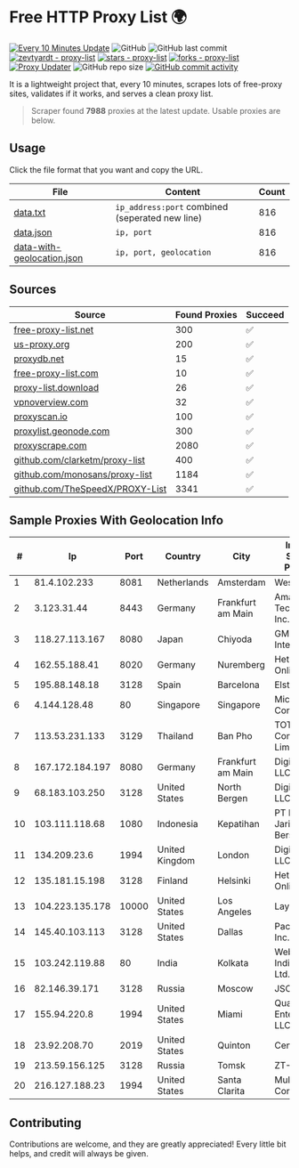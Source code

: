 
# Free HTTP Proxy List 🌍

[![Every 10 Minutes Update](https://github.com/mertguvencli/http-proxy-list/actions/workflows/main.yml/badge.svg?branch=main)](https://github.com/mertguvencli/http-proxy-list/actions/workflows/main.yml)
![GitHub](https://img.shields.io/github/license/mertguvencli/http-proxy-list)
![GitHub last commit](https://img.shields.io/github/last-commit/mertguvencli/http-proxy-list)
[![zevtyardt - proxy-list](https://img.shields.io/static/v1?label=zevtyardt&message=proxy-list&color=blue&logo=github)](https://github.com/zevtyardt/proxy-list "Go to GitHub repo")
[![stars - proxy-list](https://img.shields.io/github/stars/zevtyardt/proxy-list?style=social)](https://github.com/zevtyardt/proxy-list)
[![forks - proxy-list](https://img.shields.io/github/forks/zevtyardt/proxy-list?style=social)](https://github.com/zevtyardt/proxy-list)
[![Proxy Updater](https://github.com/zevtyardt/proxy-list/workflows/Proxy%20Updater/badge.svg)](https://github.com/zevtyardt/proxy-list/actions?query=workflow:"Proxy+Updater")
![GitHub repo size](https://img.shields.io/github/repo-size/zevtyardt/proxy-list)
[![GitHub commit activity](https://img.shields.io/github/commit-activity/m/zevtyardt/proxy-list?logo=commits)](https://github.com/zevtyardt/proxy-list/commits/main)

It is a lightweight project that, every 10 minutes, scrapes lots of free-proxy sites, validates if it works, and serves a clean proxy list.

> Scraper found **7988** proxies at the latest update. Usable proxies are below.

## Usage

Click the file format that you want and copy the URL.

|File|Content|Count|
|----|-------|-----|
|[data.txt](https://raw.githubusercontent.com/mertguvencli/http-proxy-list/main/proxy-list/data.txt)|`ip_address:port` combined (seperated new line)|816|
|[data.json](https://raw.githubusercontent.com/mertguvencli/http-proxy-list/main/proxy-list/data.json)|`ip, port`|816|
|[data-with-geolocation.json](https://raw.githubusercontent.com/mertguvencli/http-proxy-list/main/proxy-list/data-with-geolocation.json)|`ip, port, geolocation`|816|

## Sources

|Source|Found Proxies|Succeed|
|------|-------------|-------|
|[free-proxy-list.net](https://free-proxy-list.net)|300|✅|
|[us-proxy.org](https://www.us-proxy.org)|200|✅|
|[proxydb.net](http://proxydb.net)|15|✅|
|[free-proxy-list.com](https://free-proxy-list.com/?page=&port=&type%5B%5D=http&type%5B%5D=https&up_time=0&search=Search)|10|✅|
|[proxy-list.download](https://www.proxy-list.download/HTTP)|26|✅|
|[vpnoverview.com](https://vpnoverview.com/privacy/anonymous-browsing/free-proxy-servers)|32|✅|
|[proxyscan.io](https://www.proxyscan.io)|100|✅|
|[proxylist.geonode.com](https://proxylist.geonode.com/api/proxy-list?limit=300&page=1&sort_by=lastChecked&sort_type=desc&protocols=http,https)|300|✅|
|[proxyscrape.com](https://api.proxyscrape.com/v2/?request=displayproxies&protocol=http&timeout=10000&country=all&ssl=all&anonymity=all)|2080|✅|
|[github.com/clarketm/proxy-list](https://raw.githubusercontent.com/clarketm/proxy-list/master/proxy-list-raw.txt)|400|✅|
|[github.com/monosans/proxy-list](https://raw.githubusercontent.com/monosans/proxy-list/main/proxies/http.txt)|1184|✅|
|[github.com/TheSpeedX/PROXY-List](https://raw.githubusercontent.com/TheSpeedX/PROXY-List/master/http.txt)|3341|✅|


## Sample Proxies With Geolocation Info

|#|Ip|Port|Country|City|Internet Service Provider|
|-|--|----|-------|----|-------------------------|
|1|81.4.102.233|8081|Netherlands|Amsterdam|WeservIT|
|2|3.123.31.44|8443|Germany|Frankfurt am Main|Amazon Technologies Inc.|
|3|118.27.113.167|8080|Japan|Chiyoda|GMO Internet, Inc.|
|4|162.55.188.41|8020|Germany|Nuremberg|Hetzner Online GmbH|
|5|195.88.148.18|3128|Spain|Barcelona|Elstir S.L.|
|6|4.144.128.48|80|Singapore|Singapore|Microsoft Corporation|
|7|113.53.231.133|3129|Thailand|Ban Pho|TOT Public Company Limited|
|8|167.172.184.197|8080|Germany|Frankfurt am Main|DigitalOcean, LLC|
|9|68.183.103.250|3128|United States|North Bergen|DigitalOcean, LLC|
|10|103.111.118.68|1080|Indonesia|Kepatihan|PT Dimensi Jaringan Bersinar|
|11|134.209.23.6|1994|United Kingdom|London|DigitalOcean, LLC|
|12|135.181.15.198|3128|Finland|Helsinki|Hetzner Online GmbH|
|13|104.223.135.178|10000|United States|Los Angeles|LayerHost|
|14|145.40.103.113|3128|United States|Dallas|Packet Host, Inc.|
|15|103.242.119.88|80|India|Kolkata|Web Werks India Pvt. Ltd.|
|16|82.146.39.171|3128|Russia|Moscow|JSC IOT|
|17|155.94.220.8|1994|United States|Miami|QuadraNet Enterprises LLC|
|18|23.92.208.70|2019|United States|Quinton|Centrilogic|
|19|213.59.156.125|3128|Russia|Tomsk|ZT-TOMSK|
|20|216.127.188.23|1994|United States|Santa Clarita|Multacom Corporation|



## Contributing

Contributions are welcome, and they are greatly appreciated! Every
little bit helps, and credit will always be given.

